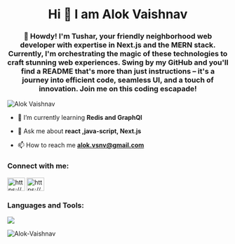 <h1 align="center">Hi 👋 I am Alok Vaishnav</h1>
<h3 align="center">👋 Howdy! I'm Tushar, your friendly neighborhood web developer with expertise in Next.js and the MERN stack. Currently, I'm orchestrating the magic of these technologies to craft stunning web experiences. Swing by my GitHub and you'll find a README that's more than just instructions – it's a journey into efficient code, seamless UI, and a touch of innovation. Join me on this coding escapade!</h3>

<p align="left"> <img src="https://komarev.com/ghpvc/?username=Alok-Vaishnav&label=Profile%20views&color=0e75b6&style=flat" alt="Alok Vaishnav" /> </p>

- 🌱 I’m currently learning **Redis and GraphQl**

- 💬 Ask me about **react ,java-script, Next.js**

- 📫 How to reach me **alok.vsnv@gmail.com**

<h3 align="left">Connect with me:</h3>
<p align="left">
<a href="https://www.linkedin.com/in/alok-vaishnav-63a9a4290/" target="_blank"><img align="center" src="https://raw.githubusercontent.com/rahuldkjain/github-profile-readme-generator/master/src/images/icons/Social/linked-in-alt.svg" alt="https://www.linkedin.com/in/alok-vaishnav-63a9a4290/" height="30" width="40" /></a>
<a href="https://www.instagram.com/aalok_vsnv/" target="_blank"><img align="center" src="https://raw.githubusercontent.com/rahuldkjain/github-profile-readme-generator/master/src/images/icons/Social/instagram.svg" alt="https://www.instagram.com/aalok_vsnv/" height="30" width="40" /></a>
</p>

<h3 align="left">Languages and Tools:</h3>
<p align="left">
  <a href="https://skillicons.dev">
    <img src="https://skillicons.dev/icons?i=git,docker,react,redux,nextjs,nodejs,express,css,bootstrap,mongodb,redis,javascript,html,github,graphql" />
  </a>
</p>
<!-- <p><img width=325 align="center" src="https://github-readme-stats.vercel.app/api/top-langs/?username=Alok-Vaishnav&hide=HTML&langs_count=8&layout=compact&theme=dracula&border_radius=10&size_weight=0.5&count_weight=0.5&exclude_repo=github-readme-stats" alt="Alok Vaishnav" /></p> -->
<p><img align="center" src="https://github-readme-stats.vercel.app/api/top-langs?username=Alok-Vaishnav&show_icons=true&theme=dracula&border_radius=10&size_weight=0.5&count_weight=0.5locale=en&layout=compact" alt="Alok-Vaishnav" /></p>

